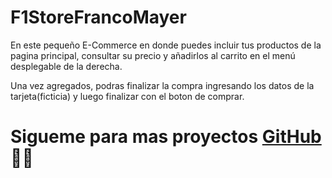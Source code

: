 # F1StoreFrancoMayer

En este pequeño E-Commerce en donde puedes incluir tus productos de la pagina principal, consultar su precio y añadirlos al carrito en el menú desplegable de la derecha.

Una vez agregados, podras finalizar la compra ingresando los datos de la tarjeta(ficticia) y luego finalizar con el boton de comprar.

# Sigueme para mas proyectos [GitHub](https://github.com/FranMayer)👾🙌
